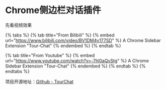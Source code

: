 # Chrome侧边栏对话插件

先看视频效果

{% tabs %}
{% tab title="From Bilibili" %}
{% embed url="https://www.bilibili.com/video/BV1DM4y177SD" %}
A Chrome Sidebar Extension "Tour-Chat"
{% endembed %}
{% endtab %}

{% tab title="From Youtube" %}
{% embed url="https://www.youtube.com/watch?v=-7hl0aQvStg" %}
A Chrome Sidebar Extension "Tour-Chat"
{% endembed %}
{% endtab %}
{% endtabs %}

项目开源地址：[Github - TourChat](https://github.com/loo-y/tourChat)



